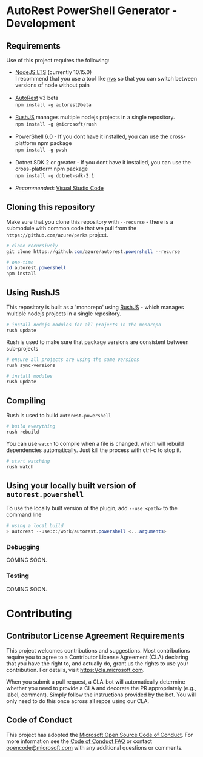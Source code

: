 # AutoRest PowerShell Generator - Development

## Requirements

Use of this project requires the following:

- [NodeJS LTS](https://nodejs.org) (currently 10.15.0) <br> I recommend that you use a tool like [nvs](https://github.com/jasongin/nvs) so that you can switch between versions of node without pain <br>&nbsp;
- [AutoRest](https://aka.ms/autorest) v3 beta <br> `npm install -g autorest@beta ` <br>&nbsp;
- [RushJS](https://rushjs.io/) manages multiple nodejs projects in a single repository. <br> `npm install -g @microsoft/rush` <br>&nbsp;
- PowerShell 6.0 - If you dont have it installed, you can use the cross-platform npm package <br> `npm install -g pwsh` <br>&nbsp;
- Dotnet SDK 2 or greater - If you dont have it installed, you can use the cross-platform npm package <br> `npm install -g dotnet-sdk-2.1 ` <br>&nbsp;
- _Recommended_: [Visual Studio Code](https://code.visualstudio.com/)


## Cloning this repository

Make sure that you clone this repository with `--recurse` - there is a submodule with common code that we pull from the `https://github.com/azure/perks` project.

``` powershell
# clone recursively
git clone https://github.com/azure/autorest.powershell --recurse

# one-time
cd autorest.powershell
npm install
```

## Using RushJS

This repository is built as a 'monorepo' using [RushJS](https://rushjs.io/) - which manages multiple nodejs projects in a single repository.

``` powershell
# install nodejs modules for all projects in the monorepo
rush update
```

Rush is used to make sure that package versions are consistent between sub-projects

``` powershell
# ensure all projects are using the same versions
rush sync-versions

# install modules 
rush update
```

## Compiling

Rush is used to build `autorest.powershell`

``` powershell
# build everything
rush rebuild
```

You can use `watch` to compile when a file is changed, which will rebuild dependencies automatically.
Just kill the process with ctrl-c to stop it.

``` powershell
# start watching 
rush watch
```

## Using your locally built version of `autorest.powershell`

To use the locally built version of the plugin, add `--use:<path>` to the command line 

``` powershell
# using a local build
> autorest --use:c:/work/autorest.powershell <...arguments>

```

### Debugging 

COMING SOON.

### Testing

COMING SOON.

# Contributing


## Contributor License Agreement Requirements

This project welcomes contributions and suggestions.  Most contributions require you to agree to a
Contributor License Agreement (CLA) declaring that you have the right to, and actually do, grant us
the rights to use your contribution. For details, visit https://cla.microsoft.com.

When you submit a pull request, a CLA-bot will automatically determine whether you need to provide
a CLA and decorate the PR appropriately (e.g., label, comment). Simply follow the instructions
provided by the bot. You will only need to do this once across all repos using our CLA.

## Code of Conduct

This project has adopted the [Microsoft Open Source Code of Conduct](https://opensource.microsoft.com/codeofconduct/).
For more information see the [Code of Conduct FAQ](https://opensource.microsoft.com/codeofconduct/faq/) or
contact [opencode@microsoft.com](mailto:opencode@microsoft.com) with any additional questions or comments.
